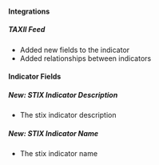 
#### Integrations
##### TAXII Feed
- Added new fields to the indicator
- Added relationships between indicators

#### Indicator Fields
##### New: STIX Indicator Description
- The stix indicator description

##### New: STIX Indicator Name
- The stix indicator name
